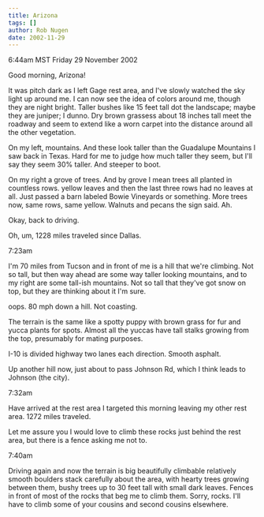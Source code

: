 ```yaml
---
title: Arizona
tags: []
author: Rob Nugen
date: 2002-11-29
---
```


<p class=date>6:44am MST Friday 29 November 2002</p>

<p>Good morning, Arizona!</p>

<p>It was pitch dark as I left Gage rest area, and I've slowly watched
the sky light up around me.  I can now see the idea of colors around
me, though they are night bright.  Taller bushes like 15 feet tall dot
the landscape; maybe they are juniper; I dunno.  Dry brown grassess
about 18 inches tall meet the roadway and seem to extend like a worn
carpet into the distance around all the other vegetation.</p>

<p>On my left, mountains.  And these look taller than the Guadalupe
Mountains I saw back in Texas.  Hard for me to judge how much taller
they seem, but I'll say they seem 30% taller.  And steeper to boot.</p>

<p>On my right a grove of trees.  And by grove I mean trees all
planted in countless rows.  yellow leaves and then the last three rows
had no leaves at all.  Just passed a barn labeled Bowie Vineyards or
something.  More trees now, same rows, same yellow.  Walnuts and
pecans the sign said.  Ah.</p>

<p>Okay, back to driving.</p>

<p>Oh, um, 1228 miles traveled since Dallas.</p>

<p class=date>7:23am</p>

<p>I'm 70 miles from Tucson and in front of me is a hill that we're
climbing.  Not so tall, but then way ahead are some way taller looking
mountains, and to my right are some tall-ish mountains.  Not so tall
that they've got snow on top, but they are thinking about it I'm
sure.</p>

<p>oops. 80 mph down a hill.  Not coasting.</p>

<p>The terrain is the same like a spotty puppy with brown grass for
fur and yucca plants for spots.  Almost all the yuccas have tall
stalks growing from the top, presumably for mating purposes.</p>

<p>I-10 is divided highway two lanes each direction.  Smooth asphalt.</p>

<p>Up another hill now, just about to pass Johnson Rd, which I think
leads to Johnson (the city).</p>

<p class=date>7:32am</p>

<p>Have arrived at the rest area I targeted this morning leaving my
other rest area.  1272 miles traveled.</p>

<p>Let me assure you I would love to climb these rocks just behind the
rest area, but there is a fence asking me not to.</p>

<p class=date>7:40am</p>

<p>Driving again and now the terrain is big beautifully climbable
relatively smooth boulders stack carefully about the area, with hearty
trees growing between them, bushy trees up to 30 feet tall with small
dark leaves.  Fences in front of most of the rocks that beg me to
climb them.  Sorry, rocks.  I'll have to climb some of your cousins
and second cousins elsewhere.</p>
